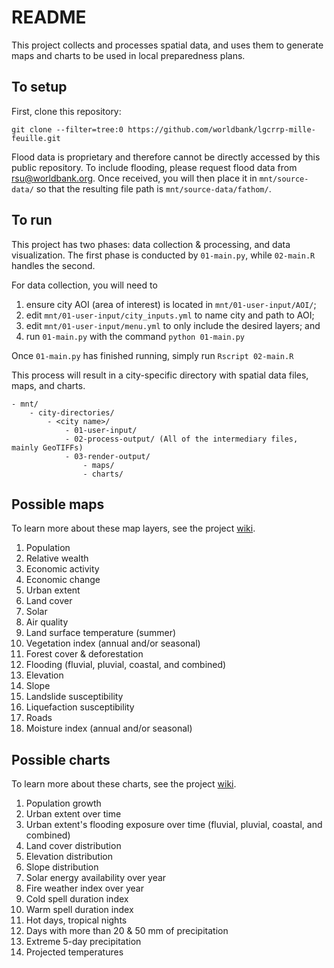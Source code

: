 # README

This project collects and processes spatial data, and uses them to generate maps and charts to be used in local preparedness plans.

## To setup

First, clone this repository:

```
git clone --filter=tree:0 https://github.com/worldbank/lgcrrp-mille-feuille.git
```

Flood data is proprietary and therefore cannot be directly accessed by this public repository. To include flooding, please request flood data from rsu@worldbank.org. Once received, you will then place it in `mnt/source-data/` so that the resulting file path is `mnt/source-data/fathom/`.

## To run

This project has two phases: data collection & processing, and data visualization. The first phase is conducted by `01-main.py`, while `02-main.R` handles the second.

For data collection, you will need to
1. ensure city AOI (area of interest) is located in `mnt/01-user-input/AOI/`;
2. edit `mnt/01-user-input/city_inputs.yml` to name city and path to AOI;
3. edit `mnt/01-user-input/menu.yml` to only include the desired layers; and
4. run `01-main.py` with the command `python 01-main.py`

Once `01-main.py` has finished running, simply run `Rscript 02-main.R`

This process will result in a city-specific directory with spatial data files, maps, and charts.

```
- mnt/
	- city-directories/
		- <city name>/
			- 01-user-input/
			- 02-process-output/ (All of the intermediary files, mainly GeoTIFFs)
			- 03-render-output/
				- maps/
				- charts/
```

## Possible maps

To learn more about these map layers, see the project [wiki](https://github.com/worldbank/lgcrrp-mille-feuille/wiki).


1. Population
2. Relative wealth
3. Economic activity
4. Economic change
5. Urban extent
6. Land cover
7. Solar
8. Air quality
9. Land surface temperature (summer)
10. Vegetation index (annual and/or seasonal)
11. Forest cover & deforestation
12. Flooding (fluvial, pluvial, coastal, and combined)
13. Elevation
14. Slope
15. Landslide susceptibility
16. Liquefaction susceptibility
17. Roads
18. Moisture index (annual and/or seasonal)

## Possible charts

To learn more about these charts, see the project [wiki](https://github.com/worldbank/lgcrrp-mille-feuille/wiki).

1. Population growth
2. Urban extent over time
3. Urban extent's flooding exposure over time (fluvial, pluvial, coastal, and combined)
4. Land cover distribution
5. Elevation distribution
6. Slope distribution
7. Solar energy availability over year
8. Fire weather index over year
9. Cold spell duration index
10. Warm spell duration index
11. Hot days, tropical nights
12. Days with more than 20 & 50 mm of precipitation
13. Extreme 5-day precipitation
14. Projected temperatures